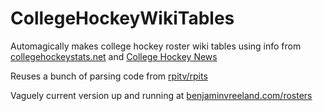# CollegeHockeyWikiTables
Automagically makes college hockey roster wiki tables using info from [collegehockeystats.net](http://collegehockeystats.net/) and [College Hockey News](http://www.collegehockeynews.com/)

Reuses a bunch of parsing code from [rpitv/rpits](https://github.com/rpitv/rpits)

Vaguely current version up and running at [benjaminvreeland.com/rosters](http://benjaminvreeland.com/rosters/)
